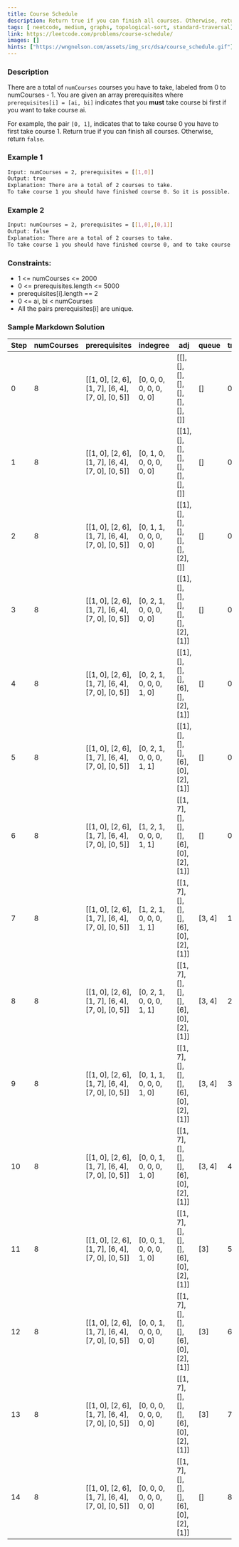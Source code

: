 ```yaml
---
title: Course Schedule
description: Return true if you can finish all courses. Otherwise, return false.
tags: [ neetcode, medium, graphs, topological-sort, standard-traversal]
link: https://leetcode.com/problems/course-schedule/
images: []
hints: ["https://wngnelson.com/assets/img_src/dsa/course_schedule.gif"]
---
```


### Description

There are a total of `numCourses` courses you have to take, labeled from 0 to numCourses - 1. You are given an array prerequisites where `prerequisites[i] = [ai, bi]` indicates that you **must** take course bi first if you want to take course ai.

For example, the pair `[0, 1]`, indicates that to take course 0 you have to first take course 1.
Return true if you can finish all courses. Otherwise, return `false`.

### Example 1

```bash
Input: numCourses = 2, prerequisites = [[1,0]]
Output: true
Explanation: There are a total of 2 courses to take. 
To take course 1 you should have finished course 0. So it is possible.
```

### Example 2

```bash
Input: numCourses = 2, prerequisites = [[1,0],[0,1]]
Output: false
Explanation: There are a total of 2 courses to take. 
To take course 1 you should have finished course 0, and to take course 0 you should also have finished course 1. So it is impossible.
```

### Constraints:

- 1 <= numCourses <= 2000 
- 0 <= prerequisites.length <= 5000 
- prerequisites[i].length == 2 
- 0 <= ai, bi < numCourses 
- All the pairs prerequisites[i] are unique.


### Sample Markdown Solution

| Step | numCourses | prerequisites | indegree | adj | queue | traversed | node | Return |
|------|------------|---------------|----------|-----|-------|-----------|------|--------|
| 0    | 8          | [[1, 0], [2, 6], [1, 7], [6, 4], [7, 0], [0, 5]] | [0, 0, 0, 0, 0, 0, 0, 0] | [[], [], [], [], [], [], [], []] | [] | 0 | |
| 1    | 8          | [[1, 0], [2, 6], [1, 7], [6, 4], [7, 0], [0, 5]] | [0, 1, 0, 0, 0, 0, 0, 0] | [[1], [], [], [], [], [], [], []] | [] | 0 | |
| 2    | 8          | [[1, 0], [2, 6], [1, 7], [6, 4], [7, 0], [0, 5]] | [0, 1, 1, 0, 0, 0, 0, 0] | [[1], [], [], [], [], [], [2], []] | [] | 0 | |
| 3    | 8          | [[1, 0], [2, 6], [1, 7], [6, 4], [7, 0], [0, 5]] | [0, 2, 1, 0, 0, 0, 0, 0] | [[1], [], [], [], [], [], [2], [1]] | [] | 0 | |
| 4    | 8          | [[1, 0], [2, 6], [1, 7], [6, 4], [7, 0], [0, 5]] | [0, 2, 1, 0, 0, 0, 1, 0] | [[1], [], [], [], [6], [], [2], [1]] | [] | 0 | |
| 5    | 8          | [[1, 0], [2, 6], [1, 7], [6, 4], [7, 0], [0, 5]] | [0, 2, 1, 0, 0, 0, 1, 1] | [[1], [], [], [], [6], [0], [2], [1]] | [] | 0 | |
| 6    | 8          | [[1, 0], [2, 6], [1, 7], [6, 4], [7, 0], [0, 5]] | [1, 2, 1, 0, 0, 0, 1, 1] | [[1, 7], [], [], [], [6], [0], [2], [1]] | [] | 0 | |
| 7    | 8          | [[1, 0], [2, 6], [1, 7], [6, 4], [7, 0], [0, 5]] | [1, 2, 1, 0, 0, 0, 1, 1] | [[1, 7], [], [], [], [6], [0], [2], [1]] | [3, 4] | 1 | 5 |
| 8    | 8          | [[1, 0], [2, 6], [1, 7], [6, 4], [7, 0], [0, 5]] | [0, 2, 1, 0, 0, 0, 1, 1] | [[1, 7], [], [], [], [6], [0], [2], [1]] | [3, 4] | 2 | 0 |
| 9    | 8          | [[1, 0], [2, 6], [1, 7], [6, 4], [7, 0], [0, 5]] | [0, 1, 1, 0, 0, 0, 1, 0] | [[1, 7], [], [], [], [6], [0], [2], [1]] | [3, 4] | 3 | 7 |
| 10   | 8          | [[1, 0], [2, 6], [1, 7], [6, 4], [7, 0], [0, 5]] | [0, 0, 1, 0, 0, 0, 1, 0] | [[1, 7], [], [], [], [6], [0], [2], [1]] | [3, 4] | 4 | 1 |
| 11   | 8          | [[1, 0], [2, 6], [1, 7], [6, 4], [7, 0], [0, 5]] | [0, 0, 1, 0, 0, 0, 1, 0] | [[1, 7], [], [], [], [6], [0], [2], [1]] | [3] | 5 | 4 |
| 12   | 8          | [[1, 0], [2, 6], [1, 7], [6, 4], [7, 0], [0, 5]] | [0, 0, 1, 0, 0, 0, 0, 0] | [[1, 7], [], [], [], [6], [0], [2], [1]] | [3] | 6 | 6 |
| 13   | 8          | [[1, 0], [2, 6], [1, 7], [6, 4], [7, 0], [0, 5]] | [0, 0, 0, 0, 0, 0, 0, 0] | [[1, 7], [], [], [], [6], [0], [2], [1]] | [3] | 7 | 2 |
| 14   | 8          | [[1, 0], [2, 6], [1, 7], [6, 4], [7, 0], [0, 5]] | [0, 0, 0, 0, 0, 0, 0, 0] | [[1, 7], [], [], [], [6], [0], [2], [1]] | [] | 8 |




